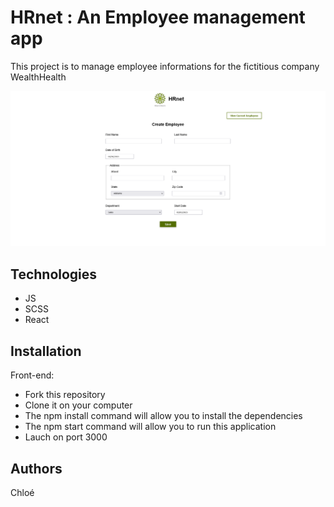 # HRnet : An Employee management app

This project is to manage employee informations for the fictitious company WealthHealth

![Image](./public/page%201%20HRnet.png)
## Technologies

- JS
- SCSS
- React

## Installation

Front-end:
- Fork this repository
- Clone it on your computer
- The npm  install command will allow you to install the dependencies
- The npm start command will allow you to run this application
- Lauch on port 3000

## Authors

Chloé